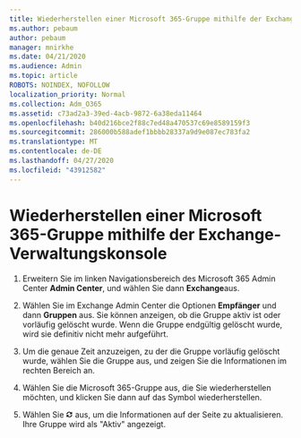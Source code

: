 ```yaml
---
title: Wiederherstellen einer Microsoft 365-Gruppe mithilfe der Exchange-Verwaltungskonsole
ms.author: pebaum
author: pebaum
manager: mnirkhe
ms.date: 04/21/2020
ms.audience: Admin
ms.topic: article
ROBOTS: NOINDEX, NOFOLLOW
localization_priority: Normal
ms.collection: Adm_O365
ms.assetid: c73ad2a3-39ed-4acb-9872-6a38eda11464
ms.openlocfilehash: b40d216bce2f88c7ed48a470537c69e8589159f3
ms.sourcegitcommit: 286000b588adef1bbbb28337a9d9e087ec783fa2
ms.translationtype: MT
ms.contentlocale: de-DE
ms.lasthandoff: 04/27/2020
ms.locfileid: "43912582"
---
```

# <a name="restore-an-microsoft-365-group-using-the-exchange-admin-center"></a>Wiederherstellen einer Microsoft 365-Gruppe mithilfe der Exchange-Verwaltungskonsole

1. Erweitern Sie im linken Navigationsbereich des Microsoft 365 Admin Center **Admin Center**, und wählen Sie dann **Exchange**aus.
    
2. Wählen Sie im Exchange Admin Center die Optionen **Empfänger** und dann **Gruppen** aus. Sie können anzeigen, ob die Gruppe aktiv ist oder vorläufig gelöscht wurde. Wenn die Gruppe endgültig gelöscht wurde, wird sie definitiv nicht mehr aufgeführt.
    
3. Um die genaue Zeit anzuzeigen, zu der die Gruppe vorläufig gelöscht wurde, wählen Sie die Gruppe aus, und zeigen Sie die Informationen im rechten Bereich an.
    
4. Wählen Sie die Microsoft 365-Gruppe aus, die Sie wiederherstellen möchten, und klicken Sie dann auf das Symbol wiederherstellen.
    
5. Wählen Sie ![Symbol "Aktualisieren"](media/6464df90-2a91-4c1f-92a6-9a38c7696ac3.gif) aus, um die Informationen auf der Seite zu aktualisieren. Ihre Gruppe wird als "Aktiv" angezeigt. 
    

